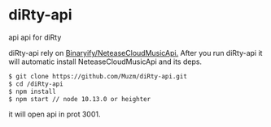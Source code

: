 # diRty-api
api 
api for diRty

diRty-api rely on [Binaryify/NeteaseCloudMusicApi.](https://github.com/Binaryify/NeteaseCloudMusicApi)
After you run diRty-api it will automatic install NeteaseCloudMusicApi and its deps.
``` bash
$ git clone https://github.com/Muzm/diRty-api.git
$ cd /diRty-api
$ npm install
$ npm start // node 10.13.0 or heighter
```
it will open api in prot 3001.
